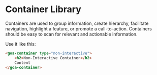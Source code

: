 # Container Library
Containers are used to group information, create hierarchy, facilitate navigation, highlight a feature, or promote a call-to-action. Containers should be easy to scan for relevant and actionable information.

Use it like this:
```html
<goa-container type="non-interactive">
    <h2>Non-Interactive Container</h2>
    Content
</goa-container>
```
